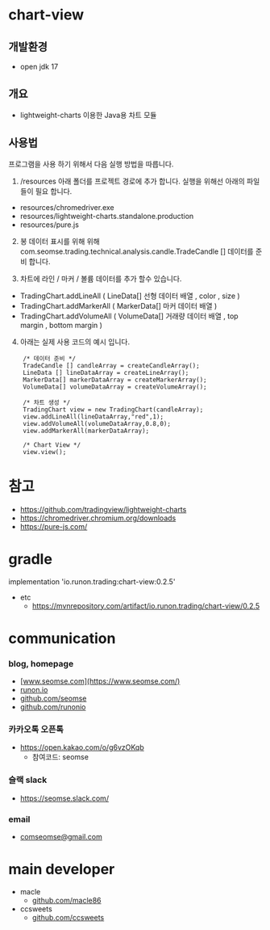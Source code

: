 # chart-view

## 개발환경
- open jdk 17

## 개요
- lightweight-charts 이용한 Java용 차트 모듈 

## 사용법
프로그램을 사용 하기 위해서 다음 실행 방법을 따릅니다.

1. /resources 아래 폴더를 프로젝트 경로에 추가 합니다. 실행을 위해선 아래의 파일들이 필요 합니다. 
 * resources/chromedriver.exe
 * resources/lightweight-charts.standalone.production
 * resources/pure.js

2. 봉 데이터 표시를 위해 위해 com.seomse.trading.technical.analysis.candle.TradeCandle [] 데이터를 준비 합니다.

3. 차트에 라인 / 마커 / 볼륨 데이터를 추가 할수 있습니다.
* TradingChart.addLineAll ( LineData[] 선형 데이터 배열 , color , size )
* TradingChart.addMarkerAll ( MarkerData[] 마커 데이터 배열 )
* TradingChart.addVolumeAll ( VolumeData[] 거래량 데이터 배열 , top margin , bottom margin )

4. 아래는 실제 사용 코드의 예시 입니다.

```
    /* 데이터 준비 */
    TradeCandle [] candleArray = createCandleArray();
    LineData [] lineDataArray = createLineArray();
    MarkerData[] markerDataArray = createMarkerArray();
    VolumeData[] volumeDataArray = createVolumeArray();

    /* 차트 생성 */
    TradingChart view = new TradingChart(candleArray);
    view.addLineAll(lineDataArray,"red",1);
    view.addVolumeAll(volumeDataArray,0.8,0);
    view.addMarkerAll(markerDataArray);
    
    /* Chart View */
    view.view();
```


# 참고
 - https://github.com/tradingview/lightweight-charts
 - https://chromedriver.chromium.org/downloads
 - https://pure-js.com/
# gradle
implementation 'io.runon.trading:chart-view:0.2.5'
- etc
    - https://mvnrepository.com/artifact/io.runon.trading/chart-view/0.2.5
  
# communication
### blog, homepage
- [www.seomse.com](https://www.seomse.com/)
- [runon.io](https://runon.io)
- [github.com/seomse](https://github.com/seomse)
- [github.com/runonio](https://github.com/runonio)


### 카카오톡 오픈톡
 - https://open.kakao.com/o/g6vzOKqb
     - 참여코드: seomse
### 슬랙 slack
- https://seomse.slack.com/

### email
 - comseomse@gmail.com
 
 
# main developer
 - macle
    -  [github.com/macle86](https://github.com/macle86)
 - ccsweets
    -  [github.com/ccsweets](https://github.com/ccsweets)
